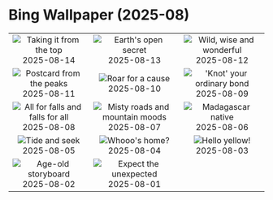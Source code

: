 # Bing Wallpaper (2025-08)

|  |  |  |
|:---:|:---:|:---:|
| ![](https://www.bing.com/th?id=OHR.PizNairPeak_EN-IN4426119374_400x240.jpg "Taking it from the top") 2025-08-14 | ![](https://www.bing.com/th?id=OHR.CoronaArch_EN-IN4202353327_400x240.jpg "Earth's open secret") 2025-08-13 | ![](https://www.bing.com/th?id=OHR.KenyaElephants_EN-IN4022653136_400x240.jpg "Wild, wise and wonderful") 2025-08-12 |
| ![](https://www.bing.com/th?id=OHR.SantaMaddalena_EN-IN3855112074_400x240.jpg "Postcard from the peaks") 2025-08-11 | ![](https://www.bing.com/th?id=OHR.LionessKenya_EN-IN3681659136_400x240.jpg "Roar for a cause") 2025-08-10 | ![](https://www.bing.com/th?id=OHR.RakhiRice_EN-IN3504050150_400x240.jpg "'Knot' your ordinary bond") 2025-08-09 |
| ![](https://www.bing.com/th?id=OHR.IguazuArgentina_EN-IN3106576952_400x240.jpg "All for falls and falls for all") 2025-08-08 | ![](https://www.bing.com/th?id=OHR.MalshejGhat_EN-IN3001069579_400x240.jpg "Misty roads and mountain moods") 2025-08-07 | ![](https://www.bing.com/th?id=OHR.BabyLemur_EN-IN9896992547_400x240.jpg "Madagascar native") 2025-08-06 |
| ![](https://www.bing.com/th?id=OHR.CaliforniaTidepool_EN-IN9579127212_400x240.jpg "Tide and seek") 2025-08-05 | ![](https://www.bing.com/th?id=OHR.LaplandOwl_EN-IN9373838176_400x240.jpg "Whooo's home?") 2025-08-04 | ![](https://www.bing.com/th?id=OHR.HappySunflower_EN-IN9216040655_400x240.jpg "Hello yellow!") 2025-08-03 |
| ![](https://www.bing.com/th?id=OHR.FruitaPetroglyphs_EN-IN8959176933_400x240.jpg "Age-old storyboard") 2025-08-02 | ![](https://www.bing.com/th?id=OHR.EdinburghFringe_EN-IN8762749558_400x240.jpg "Expect the unexpected") 2025-08-01 |  |
